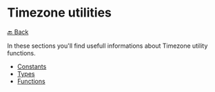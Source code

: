 # Timezone utilities

[🔙 Back](../../README.md)

In these sections you'll find usefull informations about Timezone utility functions.

- [Constants](./constants/README.md)
- [Types](./types/README.md)
- [Functions](./functions/README.md)
